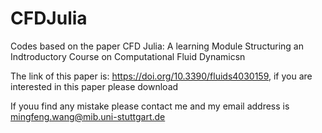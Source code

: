 # CFDJulia

Codes based on the paper CFD Julia: A learning Module Structuring an Indtroductory Course on Computational Fluid Dynamicsn

The link of this paper is: https://doi.org/10.3390/fluids4030159, if you are interested in this paper please download

If youu find any mistake please contact me and my email address is mingfeng.wang@mib.uni-stuttgart.de
